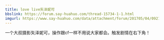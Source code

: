 ```yaml
---
title: love live矢泽妮可
bbslink: https://forum.say-huahuo.com/thread-15734-1-1.html
imgurl: https://www.say-huahuo.com/data/attachment/forum/201705/04/092136b6lin63fks36ia3a.jpg
---
```


一个大叔摄影矢泽妮可，操作跟cf一样不用说大家都会。触发剧情在右下角！<!--more-->
